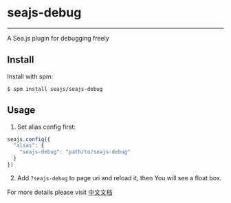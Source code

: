 # seajs-debug

-------------------

A Sea.js plugin for debugging freely


## Install

Install with spm:

```
$ spm install seajs/seajs-debug
```

## Usage

1) Set alias config first:

```js
seajs.config({
  "alias": {
    "seajs-debug": "path/to/seajs-debug"
  }
})
```

2) Add `?seajs-debug` to page uri and reload it, then You will see a float box.

For more details please visit [中文文档](https://github.com/seajs/seajs-debug/issues/4)


